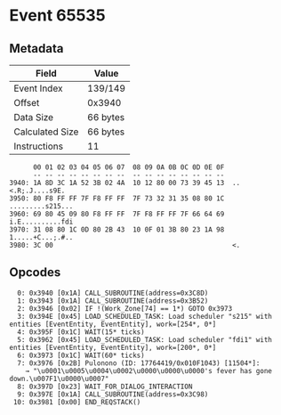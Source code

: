# Event 65535

## Metadata

| Field           | Value    |
|-----------------|----------|
| Event Index     | 139/149  |
| Offset          | 0x3940   |
| Data Size       | 66 bytes |
| Calculated Size | 66 bytes |
| Instructions    | 11       |

```
      00 01 02 03 04 05 06 07  08 09 0A 0B 0C 0D 0E 0F
      -- -- -- -- -- -- -- --  -- -- -- -- -- -- -- --
3940: 1A 8D 3C 1A 52 3B 02 4A  10 12 80 00 73 39 45 13  ..<.R;.J....s9E.
3950: 80 F8 FF FF 7F F8 FF FF  7F 73 32 31 35 08 80 1C  .........s215...
3960: 69 80 45 09 80 F8 FF FF  7F F8 FF FF 7F 66 64 69  i.E..........fdi
3970: 31 08 80 1C 0D 80 2B 43  10 0F 01 3B 80 23 1A 98  1.....+C...;.#..
3980: 3C 00                                             <.              
```

## Opcodes

```
  0: 0x3940 [0x1A] CALL_SUBROUTINE(address=0x3C8D)
  1: 0x3943 [0x1A] CALL_SUBROUTINE(address=0x3B52)
  2: 0x3946 [0x02] IF !(Work_Zone[74] == 1*) GOTO 0x3973
  3: 0x394E [0x45] LOAD_SCHEDULED_TASK: Load scheduler "s215" with entities [EventEntity, EventEntity], work=[254*, 0*]
  4: 0x395F [0x1C] WAIT(15* ticks)
  5: 0x3962 [0x45] LOAD_SCHEDULED_TASK: Load scheduler "fdi1" with entities [EventEntity, EventEntity], work=[200*, 0*]
  6: 0x3973 [0x1C] WAIT(60* ticks)
  7: 0x3976 [0x2B] Pulonono (ID: 17764419/0x010F1043) [11504*]:
    → "\u0001\u0005\u0004\u0002\u0000\u0000\u0000's fever has gone down.\u007F1\u0000\u0007"
  8: 0x397D [0x23] WAIT_FOR_DIALOG_INTERACTION
  9: 0x397E [0x1A] CALL_SUBROUTINE(address=0x3C98)
 10: 0x3981 [0x00] END_REQSTACK()
```
